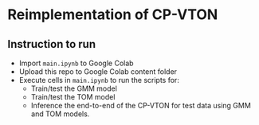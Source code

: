 # Reimplementation of CP-VTON

## Instruction to run

- Import `main.ipynb` to Google Colab
- Upload this repo to Google Colab content folder
- Execute cells in `main.ipynb` to run the scripts for:
  - Train/test the GMM model
  - Train/test the TOM model
  - Inference the end-to-end of the CP-VTON for test data using GMM and TOM models.
